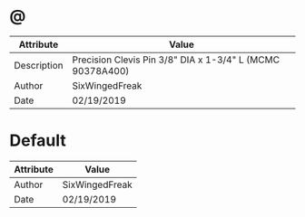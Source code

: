 # @
| Attribute | Value |
| ---  | ---     |
| Description | Precision Clevis Pin 3/8&quot; DIA x 1-3/4&quot; L (MCMC 90378A400) |
| Author | SixWingedFreak |
| Date | 02/19/2019 |
# Default
| Attribute | Value |
| ---  | ---     |
| Author | SixWingedFreak |
| Date | 02/19/2019 |
